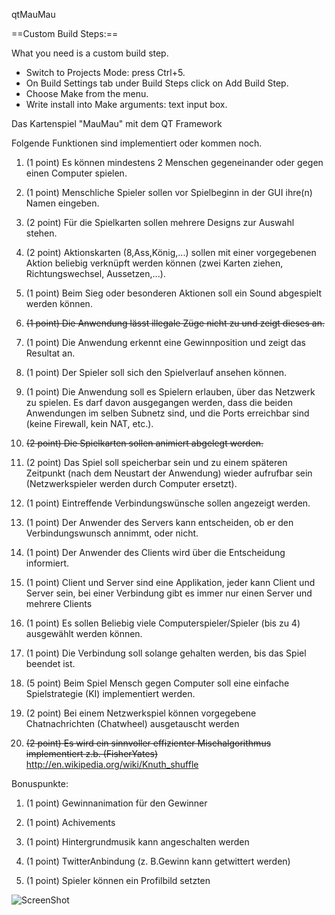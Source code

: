 qtMauMau


==Custom Build Steps:==

What you need is a custom build step.

   - Switch to Projects Mode: press Ctrl+5.
   - On Build Settings tab under Build Steps click on Add Build Step.
   - Choose Make from the menu.
   - Write install into Make arguments: text input box.



Das Kartenspiel "MauMau" mit dem QT Framework

Folgende Funktionen sind implementiert oder kommen noch.

1) (1 point) Es können mindestens 2 Menschen gegeneinander oder gegen einen Computer
spielen.

2) (1 point) Menschliche Spieler sollen vor Spielbeginn in der GUI ihre(n) Namen eingeben.

3) (2 point) Für die Spielkarten sollen mehrere Designs zur Auswahl stehen.

4) (2 point) Aktionskarten (8,Ass,König,...) sollen mit einer vorgegebenen Aktion beliebig
verknüpft werden können (zwei Karten ziehen, Richtungswechsel, Aussetzen,...).

5) (1 point) Beim Sieg oder besonderen Aktionen soll ein Sound abgespielt werden können.

6) ~~(1 point) Die Anwendung lässt illegale Züge nicht zu und zeigt dieses an.~~

7) (1 point) Die Anwendung erkennt eine Gewinnposition und zeigt das Resultat an.

8) (1 point) Der Spieler soll sich den Spielverlauf ansehen können.

9) (1 point) Die Anwendung soll es Spielern erlauben, über das Netzwerk zu spielen. Es
darf davon ausgegangen werden, dass die beiden Anwendungen im selben Subnetz
sind, und die Ports erreichbar sind (keine Firewall, kein NAT, etc.).

10) ~~(2 point) Die Spielkarten sollen animiert abgelegt werden.~~

11) (2 point) Das Spiel soll speicherbar sein und zu einem späteren Zeitpunkt (nach dem
Neustart der Anwendung) wieder aufrufbar sein (Netzwerkspieler werden durch
Computer ersetzt).

12) (1 point) Eintreffende Verbindungswünsche sollen angezeigt werden.

13) (1 point) Der Anwender des Servers kann entscheiden, ob er den Verbindungswunsch
annimmt, oder nicht.

14) (1 point) Der Anwender des Clients wird über die Entscheidung informiert.

15) (1 point) Client und Server sind eine Applikation, jeder kann Client und Server sein, bei
einer Verbindung gibt es immer nur einen Server und mehrere Clients

16) (1 point) Es sollen Beliebig viele Computerspieler/Spieler (bis zu 4) ausgewählt werden
können.

17) (1 point) Die Verbindung soll solange gehalten werden, bis das Spiel beendet ist.

18) (5 point) Beim Spiel Mensch gegen Computer soll eine einfache Spielstrategie (KI)
implementiert werden.

19) (2 point) Bei einem Netzwerkspiel können vorgegebene Chatnachrichten (Chatwheel)
ausgetauscht werden

20) ~~(2 point) Es wird ein sinnvoller effizienter Mischalgorithmus implementiert z.b.
(FisherYates)~~
http://en.wikipedia.org/wiki/Knuth_shuffle

Bonuspunkte:

1) (1 point) Gewinnanimation für den Gewinner

2) (1 point) Achivements

3) (1 point) Hintergrundmusik kann angeschalten werden

4) (1 point) TwitterAnbindung (z. B.Gewinn kann getwittert werden)

5) (1 point) Spieler können ein Profilbild setzten

![ScreenShot](https://raw.githubusercontent.com/pFriesch/qtMauMau/master/screenshot.png
)
